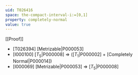 ```yaml
---
uid: T026416
space: the-compact-interval-i:=[0,1]
property: completely-normal
value: true
---
```

[[Proof]]

* [T026394] [Metrizable|P000053]
* [I000100] [$T_5$|P000008] => ([$T_1$|P000002] + [Completely Normal|P000014])
* [I000069] [Metrizable|P000053] => [$T_5$|P000008]

